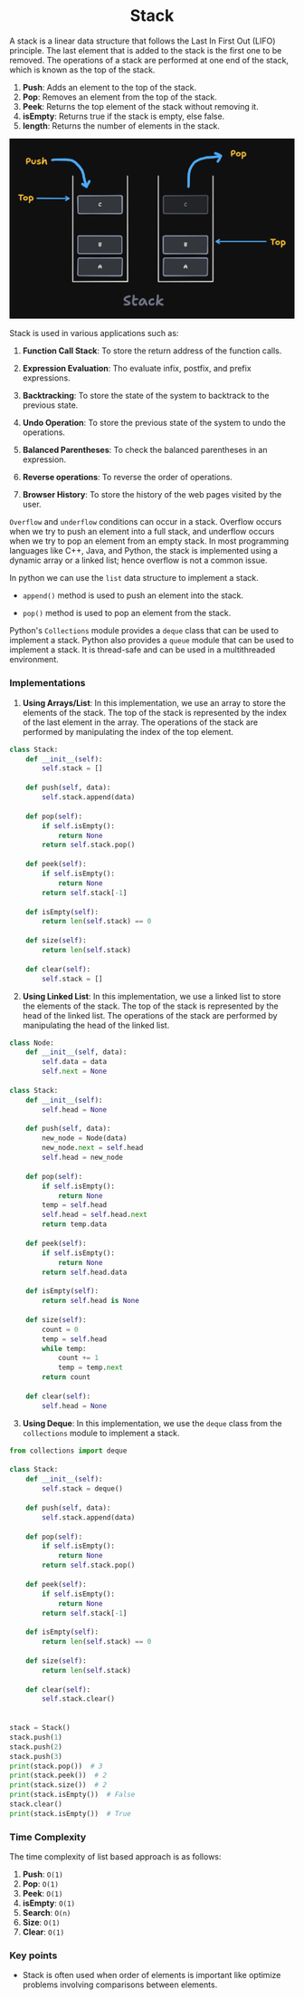 <h1 align="center"> Stack </h1>

A stack is a linear data structure that follows the Last In First Out (LIFO) principle. The last element that is added to the stack is the first one to be removed. The operations of a stack are performed at one end of the stack, which is known as the top of the stack. 

1. **Push**: Adds an element to the top of the stack.
2. **Pop**: Removes an element from the top of the stack.
3. **Peek**: Returns the top element of the stack without removing it.
4. **isEmpty**: Returns true if the stack is empty, else false.
5. **length**: Returns the number of elements in the stack.

![Stack data structure](stack.png)

Stack is used in various applications such as:

1. **Function Call Stack**: To store the return address of the function calls.

2. **Expression Evaluation**: Tho evaluate infix, postfix, and prefix expressions.

3. **Backtracking**: To store the state of the system to backtrack to the previous state.

4. **Undo Operation**: To store the previous state of the system to undo the operations.

5. **Balanced Parentheses**: To check the balanced parentheses in an expression.

6. **Reverse operations**: To reverse the order of operations.

7. **Browser History**: To store the history of the web pages visited by the user.

`Overflow` and `underflow` conditions can occur in a stack. Overflow occurs when we try to push an element into a full stack, and underflow occurs when we try to pop an element from an empty stack. In most programming languages like C++, Java, and Python, the stack is implemented using a dynamic array or a linked list; hence overflow is not a common issue.

In python we can use the `list` data structure to implement a stack. 

- `append()` method is used to push an element into the stack.

- `pop()` method is used to pop an element from the stack. 

Python's `Collections` module provides a `deque` class that can be used to implement a stack. Python also provides a `queue` module that can be used to implement a stack. It is thread-safe and can be used in a multithreaded environment.

### Implementations

1. **Using Arrays/List**: In this implementation, we use an array to store the elements of the stack. The top of the stack is represented by the index of the last element in the array. The operations of the stack are performed by manipulating the index of the top element.

```python
class Stack:
    def __init__(self):
        self.stack = []

    def push(self, data):
        self.stack.append(data)

    def pop(self):
        if self.isEmpty():
            return None
        return self.stack.pop()

    def peek(self):
        if self.isEmpty():
            return None
        return self.stack[-1]

    def isEmpty(self):
        return len(self.stack) == 0

    def size(self):
        return len(self.stack)

    def clear(self):
        self.stack = []
```

2. **Using Linked List**: In this implementation, we use a linked list to store the elements of the stack. The top of the stack is represented by the head of the linked list. The operations of the stack are performed by manipulating the head of the linked list.

```python
class Node:
    def __init__(self, data):
        self.data = data
        self.next = None

class Stack:
    def __init__(self):
        self.head = None

    def push(self, data):
        new_node = Node(data)
        new_node.next = self.head
        self.head = new_node

    def pop(self):
        if self.isEmpty():
            return None
        temp = self.head
        self.head = self.head.next
        return temp.data

    def peek(self):
        if self.isEmpty():
            return None
        return self.head.data

    def isEmpty(self):
        return self.head is None

    def size(self):
        count = 0
        temp = self.head
        while temp:
            count += 1
            temp = temp.next
        return count

    def clear(self):
        self.head = None
```

3. **Using Deque**: In this implementation, we use the `deque` class from the `collections` module to implement a stack.

```python
from collections import deque

class Stack:
    def __init__(self):
        self.stack = deque()

    def push(self, data):
        self.stack.append(data)

    def pop(self):
        if self.isEmpty():
            return None
        return self.stack.pop()

    def peek(self):
        if self.isEmpty():
            return None
        return self.stack[-1]

    def isEmpty(self):
        return len(self.stack) == 0

    def size(self):
        return len(self.stack)

    def clear(self):
        self.stack.clear()


stack = Stack()
stack.push(1)
stack.push(2)
stack.push(3)
print(stack.pop())  # 3
print(stack.peek())  # 2
print(stack.size())  # 2
print(stack.isEmpty())  # False
stack.clear()
print(stack.isEmpty())  # True
```

### Time Complexity

The time complexity of list based approach is as follows:

1. **Push**: `O(1)`
2. **Pop**: `O(1)`
3. **Peek**: `O(1)`
4. **isEmpty**: `O(1)`
5. **Search**: `O(n)`
6. **Size**: `O(1)`
7. **Clear**: `O(1)`

### Key points

- Stack is often used when order of elements is important like optimize problems involving comparisons between elements.

